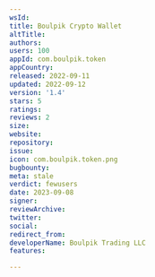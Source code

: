 ```yaml
---
wsId: 
title: Boulpik Crypto Wallet
altTitle: 
authors: 
users: 100
appId: com.boulpik.token
appCountry: 
released: 2022-09-11
updated: 2022-09-12
version: '1.4'
stars: 5
ratings: 
reviews: 2
size: 
website: 
repository: 
issue: 
icon: com.boulpik.token.png
bugbounty: 
meta: stale
verdict: fewusers
date: 2023-09-08
signer: 
reviewArchive: 
twitter: 
social: 
redirect_from: 
developerName: Boulpik Trading LLC
features: 

---
```


